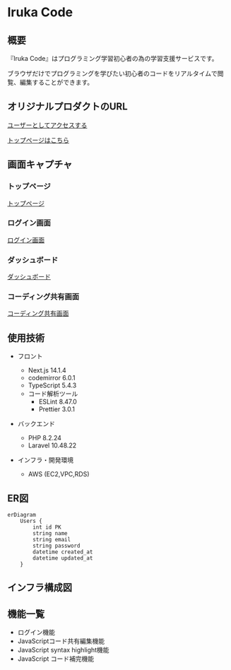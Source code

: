 # Iruka Code

## 概要
『Iruka Code』はプログラミング学習初心者の為の学習支援サービスです。

ブラウザだけでプログラミングを学びたい初心者のコードをリアルタイムで閲覧、編集することができます。


 ## オリジナルプロダクトのURL
 [ユーザーとしてアクセスする](https://iruka-code.vercel.app/text/m9btARdR9GuCVSiVHDwRA)

 [トップページはこちら](https://iruka-code.vercel.app/)

## 画面キャプチャ
### トップページ
[トップページ](./assets/top.png)
### ログイン画面
[ログイン画面](./assets/login.png)
### ダッシュボード
[ダッシュボード](./assets/dashboard.png)
### コーディング共有画面
[コーディング共有画面](./assets/main.png)

## 使用技術
- フロント
    - Next.js 14.1.4
    - codemirror 6.0.1
    - TypeScript 5.4.3
    - コード解析ツール
        - ESLint 8.47.0
        - Prettier 3.0.1
- バックエンド
    - PHP 8.2.24
    - Laravel 10.48.22

- インフラ・開発環境
    - AWS (EC2,VPC,RDS)

## ER図

```mermaid
erDiagram
    Users {
        int id PK
        string name
        string email
        string password
        datetime created_at
        datetime updated_at
    }
```

## インフラ構成図

## 機能一覧
- ログイン機能
- JavaScriptコード共有編集機能
- JavaScript syntax highlight機能
- JavaScript コード補完機能
